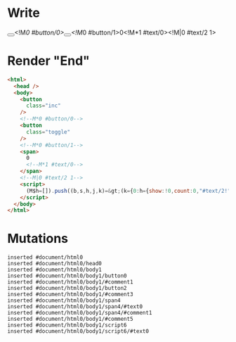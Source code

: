 # Write
  <button class=inc></button><!M*0 #button/0><button class=toggle></button><!M*0 #button/1><span>0<!M*1 #text/0></span><!M|0 #text/2 1><script>(M$h=[]).push((b,s,h,j,k)=>(k={0:h={show:!0,count:0,"#text/2!":j={},"#text/2(":b("packages/translator-tags/src/__tests__/fixtures/basic-conditional-counter/template.marko_1_renderer")},1:j,$global:{}},j._=h,k),[0,"packages/translator-tags/src/__tests__/fixtures/basic-conditional-counter/template.marko_0_show",0,"packages/translator-tags/src/__tests__/fixtures/basic-conditional-counter/template.marko_0_count",])</script>


# Render "End"
```html
<html>
  <head />
  <body>
    <button
      class="inc"
    />
    <!--M*0 #button/0-->
    <button
      class="toggle"
    />
    <!--M*0 #button/1-->
    <span>
      0
      <!--M*1 #text/0-->
    </span>
    <!--M|0 #text/2 1-->
    <script>
      (M$h=[]).push((b,s,h,j,k)=&gt;(k={0:h={show:!0,count:0,"#text/2!":j={},"#text/2(":b("packages/translator-tags/src/__tests__/fixtures/basic-conditional-counter/template.marko_1_renderer")},1:j,$global:{}},j._=h,k),[0,"packages/translator-tags/src/__tests__/fixtures/basic-conditional-counter/template.marko_0_show",0,"packages/translator-tags/src/__tests__/fixtures/basic-conditional-counter/template.marko_0_count",])
    </script>
  </body>
</html>
```

# Mutations
```
inserted #document/html0
inserted #document/html0/head0
inserted #document/html0/body1
inserted #document/html0/body1/button0
inserted #document/html0/body1/#comment1
inserted #document/html0/body1/button2
inserted #document/html0/body1/#comment3
inserted #document/html0/body1/span4
inserted #document/html0/body1/span4/#text0
inserted #document/html0/body1/span4/#comment1
inserted #document/html0/body1/#comment5
inserted #document/html0/body1/script6
inserted #document/html0/body1/script6/#text0
```